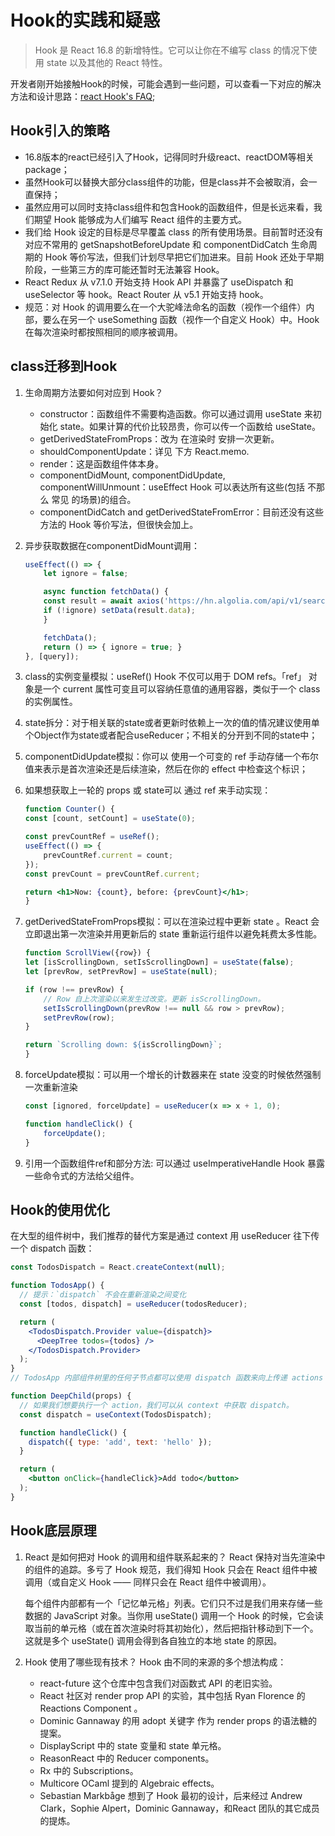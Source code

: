 # Hook的实践和疑惑
>Hook 是 React 16.8 的新增特性。它可以让你在不编写 class 的情况下使用 state 以及其他的 React 特性。

开发者刚开始接触Hook的时候，可能会遇到一些问题，可以查看一下对应的解决方法和设计思路：[react Hook's FAQ](https://reactjs.org/docs/hooks-faq.html);


## Hook引入的策略
- 16.8版本的react已经引入了Hook，记得同时升级react、reactDOM等相关package；
- 虽然Hook可以替换大部分class组件的功能，但是class并不会被取消，会一直保持；
- 虽然应用可以同时支持class组件和包含Hook的函数组件，但是长远来看，我们期望 Hook 能够成为人们编写 React 组件的主要方式。
- 我们给 Hook 设定的目标是尽早覆盖 class 的所有使用场景。目前暂时还没有对应不常用的 getSnapshotBeforeUpdate 和 componentDidCatch 生命周期的 Hook 等价写法，但我们计划尽早把它们加进来。目前 Hook 还处于早期阶段，一些第三方的库可能还暂时无法兼容 Hook。
- React Redux 从 v7.1.0 开始支持 Hook API 并暴露了 useDispatch 和 useSelector 等 hook。React Router 从 v5.1 开始支持 hook。
- 规范：对 Hook 的调用要么在一个大驼峰法命名的函数（视作一个组件）内部，要么在另一个 useSomething 函数（视作一个自定义 Hook）中。Hook 在每次渲染时都按照相同的顺序被调用。

## class迁移到Hook
1. 生命周期方法要如何对应到 Hook？
    - constructor：函数组件不需要构造函数。你可以通过调用 useState 来初始化 state。如果计算的代价比较昂贵，你可以传一个函数给 useState。
    - getDerivedStateFromProps：改为 在渲染时 安排一次更新。
    - shouldComponentUpdate：详见 下方 React.memo.
    - render：这是函数组件体本身。
    - componentDidMount, componentDidUpdate, componentWillUnmount：useEffect Hook 可以表达所有这些(包括 不那么 常见 的场景)的组合。
    - componentDidCatch and getDerivedStateFromError：目前还没有这些方法的 Hook 等价写法，但很快会加上。

2. 异步获取数据在componentDidMount调用：
    ````jsx
    useEffect(() => {
        let ignore = false;

        async function fetchData() {
        const result = await axios('https://hn.algolia.com/api/v1/search?query=' + query);
        if (!ignore) setData(result.data);
        }

        fetchData();
        return () => { ignore = true; }
    }, [query]);
    ````
3. class的实例变量模拟：useRef() Hook 不仅可以用于 DOM refs。「ref」 对象是一个 current 属性可变且可以容纳任意值的通用容器，类似于一个 class 的实例属性。
4. state拆分：对于相关联的state或者更新时依赖上一次的值的情况建议使用单个Object作为state或者配合useReducer；不相关的分开到不同的state中；
5. componentDidUpdate模拟：你可以 使用一个可变的 ref 手动存储一个布尔值来表示是首次渲染还是后续渲染，然后在你的 effect 中检查这个标识；
6. 如果想获取上一轮的 props 或 state可以 通过 ref 来手动实现：
    ````jsx
    function Counter() {
    const [count, setCount] = useState(0);

    const prevCountRef = useRef();
    useEffect(() => {
        prevCountRef.current = count;
    });
    const prevCount = prevCountRef.current;

    return <h1>Now: {count}, before: {prevCount}</h1>;
    }
    ````
7. getDerivedStateFromProps模拟：可以在渲染过程中更新 state 。React 会立即退出第一次渲染并用更新后的 state 重新运行组件以避免耗费太多性能。
    ````jsx
    function ScrollView({row}) {
    let [isScrollingDown, setIsScrollingDown] = useState(false);
    let [prevRow, setPrevRow] = useState(null);

    if (row !== prevRow) {
        // Row 自上次渲染以来发生过改变。更新 isScrollingDown。
        setIsScrollingDown(prevRow !== null && row > prevRow);
        setPrevRow(row);
    }

    return `Scrolling down: ${isScrollingDown}`;
    }
    ````
8. forceUpdate模拟：可以用一个增长的计数器来在 state 没变的时候依然强制一次重新渲染
    ````jsx
    const [ignored, forceUpdate] = useReducer(x => x + 1, 0);

    function handleClick() {
        forceUpdate();
    }
    ````
9. 引用一个函数组件ref和部分方法: 可以通过 useImperativeHandle Hook 暴露一些命令式的方法给父组件。


## Hook的使用优化
在大型的组件树中，我们推荐的替代方案是通过 context 用 useReducer 往下传一个 dispatch 函数：
````jsx
const TodosDispatch = React.createContext(null);

function TodosApp() {
  // 提示：`dispatch` 不会在重新渲染之间变化
  const [todos, dispatch] = useReducer(todosReducer);

  return (
    <TodosDispatch.Provider value={dispatch}>
      <DeepTree todos={todos} />
    </TodosDispatch.Provider>
  );
}
// TodosApp 内部组件树里的任何子节点都可以使用 dispatch 函数来向上传递 actions 到 TodosApp：

function DeepChild(props) {
  // 如果我们想要执行一个 action，我们可以从 context 中获取 dispatch。
  const dispatch = useContext(TodosDispatch);

  function handleClick() {
    dispatch({ type: 'add', text: 'hello' });
  }

  return (
    <button onClick={handleClick}>Add todo</button>
  );
}
````



## Hook底层原理

1. React 是如何把对 Hook 的调用和组件联系起来的？
    React 保持对当先渲染中的组件的追踪。多亏了 Hook 规范，我们得知 Hook 只会在 React 组件中被调用（或自定义 Hook —— 同样只会在 React 组件中被调用）。

    每个组件内部都有一个「记忆单元格」列表。它们只不过是我们用来存储一些数据的 JavaScript 对象。当你用 useState() 调用一个 Hook 的时候，它会读取当前的单元格（或在首次渲染时将其初始化），然后把指针移动到下一个。这就是多个 useState() 调用会得到各自独立的本地 state 的原因。

2. Hook 使用了哪些现有技术？
    Hook 由不同的来源的多个想法构成：
    - react-future 这个仓库中包含我们对函数式 API 的老旧实验。
    - React 社区对 render prop API 的实验，其中包括 Ryan Florence 的 Reactions Component 。
    - Dominic Gannaway 的用 adopt 关键字 作为 render props 的语法糖的提案。
    - DisplayScript 中的 state 变量和 state 单元格。
    - ReasonReact 中的 Reducer components。
    - Rx 中的 Subscriptions。
    - Multicore OCaml 提到的 Algebraic effects。
    - Sebastian Markbåge 想到了 Hook 最初的设计，后来经过 Andrew Clark，Sophie Alpert，Dominic Gannaway，和React 团队的其它成员的提炼。


